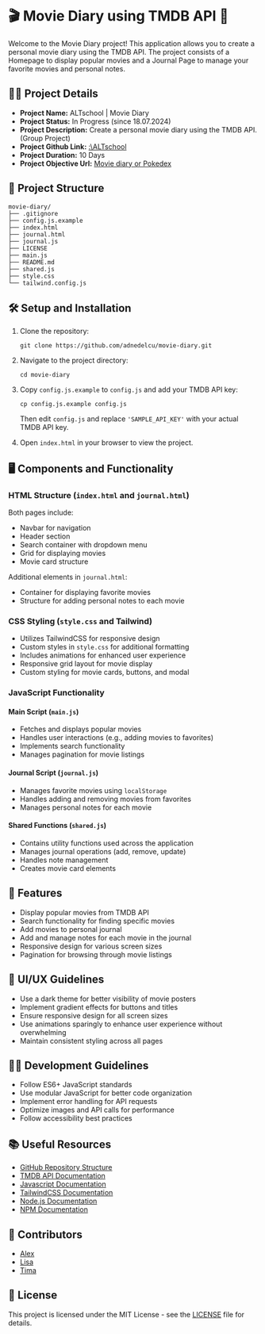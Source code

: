 # 🎬 Movie Diary using TMDB API 📖

Welcome to the Movie Diary project! This application allows you to create a personal movie diary using the TMDB API. The project consists of a Homepage to display popular movies and a Journal Page to manage your favorite movies and personal notes.

## 🧑‍💻 Project Details

-   **Project Name:** ALTschool | Movie Diary
-   **Project Status:** In Progress (since 18.07.2024)
-   **Project Description:** Create a personal movie diary using the TMDB API. (Group Project)
-   **Project Github Link:** [:\ALTschool](https://github.com/adnedelcu/movie-diary)
-   **Project Duration:** 10 Days
-   **Project Objective Url:** [Movie diary or Pokedex](https://learn.wbscodingschool.com/courses/full-stack-web-app/lessons/%f0%9f%9b%a0%ef%b8%8f-movie-diary-or-pokedex/)

## 📁 Project Structure

```
movie-diary/
├── .gitignore
├── config.js.example
├── index.html
├── journal.html
├── journal.js
├── LICENSE
├── main.js
├── README.md
├── shared.js
├── style.css
└── tailwind.config.js
```

## 🛠️ Setup and Installation

1. Clone the repository:
    ```
    git clone https://github.com/adnedelcu/movie-diary.git
    ```
2. Navigate to the project directory:
    ```
    cd movie-diary
    ```
3. Copy `config.js.example` to `config.js` and add your TMDB API key:

    ```
    cp config.js.example config.js
    ```

    Then edit `config.js` and replace `'SAMPLE_API_KEY'` with your actual TMDB API key.

4. Open `index.html` in your browser to view the project.

## 🖥️ Components and Functionality

### HTML Structure (`index.html` and `journal.html`)

Both pages include:

-   Navbar for navigation
-   Header section
-   Search container with dropdown menu
-   Grid for displaying movies
-   Movie card structure

Additional elements in `journal.html`:

-   Container for displaying favorite movies
-   Structure for adding personal notes to each movie

### CSS Styling (`style.css` and Tailwind)

-   Utilizes TailwindCSS for responsive design
-   Custom styles in `style.css` for additional formatting
-   Includes animations for enhanced user experience
-   Responsive grid layout for movie display
-   Custom styling for movie cards, buttons, and modal

### JavaScript Functionality

#### Main Script (`main.js`)

-   Fetches and displays popular movies
-   Handles user interactions (e.g., adding movies to favorites)
-   Implements search functionality
-   Manages pagination for movie listings

#### Journal Script (`journal.js`)

-   Manages favorite movies using `localStorage`
-   Handles adding and removing movies from favorites
-   Manages personal notes for each movie

#### Shared Functions (`shared.js`)

-   Contains utility functions used across the application
-   Manages journal operations (add, remove, update)
-   Handles note management
-   Creates movie card elements

## 🚀 Features

-   Display popular movies from TMDB API
-   Search functionality for finding specific movies
-   Add movies to personal journal
-   Add and manage notes for each movie in the journal
-   Responsive design for various screen sizes
-   Pagination for browsing through movie listings

## 🎨 UI/UX Guidelines

-   Use a dark theme for better visibility of movie posters
-   Implement gradient effects for buttons and titles
-   Ensure responsive design for all screen sizes
-   Use animations sparingly to enhance user experience without overwhelming
-   Maintain consistent styling across all pages

## 🧑‍💻 Development Guidelines

-   Follow ES6+ JavaScript standards
-   Use modular JavaScript for better code organization
-   Implement error handling for API requests
-   Optimize images and API calls for performance
-   Follow accessibility best practices

## 📚 Useful Resources

-   [GitHub Repository Structure](https://guides.github.com/introduction/flow/)
-   [TMDB API Documentation](https://developers.themoviedb.org/3/getting-started/introduction)
-   [Javascript Documentation](https://developer.mozilla.org/en-US/docs/Web/JavaScript)
-   [TailwindCSS Documentation](https://tailwindcss.com/docs)
-   [Node.js Documentation](https://nodejs.org/en/)
-   [NPM Documentation](https://www.npmjs.com/)

## 🤝 Contributors

-   [Alex](https://github.com/adnedelcu)
-   [Lisa](https://github.com/orangethief)
-   [Tima](https://github.com/timataliatov)

## 📄 License

This project is licensed under the MIT License - see the [LICENSE](LICENSE) file for details.
